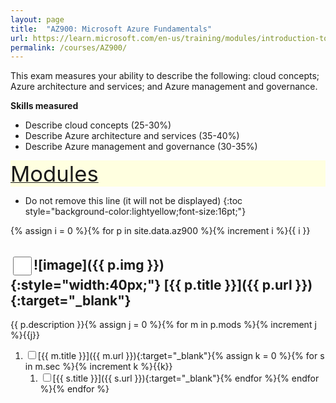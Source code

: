 ```yaml
---
layout: page
title:  "AZ900: Microsoft Azure Fundamentals"
url: https://learn.microsoft.com/en-us/training/modules/introduction-to-devops
permalink: /courses/AZ900/
---
```

This exam measures your ability to describe the following: cloud concepts;
Azure architecture and services; and Azure management and governance.

**Skills measured**

- Describe cloud concepts (25-30%)
- Describe Azure architecture and services (35-40%)
- Describe Azure management and governance (30-35%)

<div style="background-color:lightyellow;" id="toc"><u>
<span style="font-size:26pt;">Modules</span></u></div>

- Do not remove this line (it will not be displayed)
{:toc style="background-color:lightyellow;font-size:16pt;"}

{% assign i = 0 %}{% for p in site.data.az900 %}{% increment i %}{{ i }}

## <input type="checkbox" class="box" id="{{ p.chkbxid }}" style="width:30px;height:30px;vertical-align:middle;" />![image]({{ p.img }}){:style="width:40px;"}&nbsp;[{{ p.title }}]({{ p.url }}){:target="_blank"}

{{ p.description }}{% assign j = 0 %}{% for m in p.mods %}{% increment j %}{{j}}

1. <input type="checkbox" class="box" id="{{ p.chkbxid }}-{{ m.chkbxid }}" />[{{ m.title }}]({{ m.url }}){:target="_blank"}{% assign k = 0 %}{% for s in m.sec %}{% increment k %}{{k}}
   1. <input type="checkbox" class="box" id="{{ p.chkbxid }}-{{ m.chkbxid }}-{{ s.chkbxid }}" />[{{ s.title }}]({{ s.url }}){:target="_blank"}{% endfor %}{% endfor %}{% endfor %}
